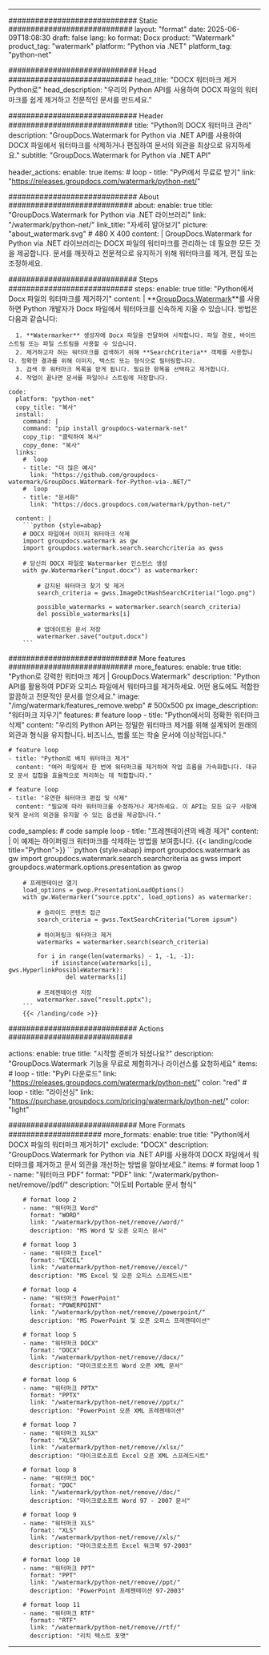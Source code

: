 
---
############################# Static ############################
layout: "format"
date:  2025-06-09T18:08:30
draft: false
lang: ko
format: Docx
product: "Watermark"
product_tag: "watermark"
platform: "Python via .NET"
platform_tag: "python-net"

############################# Head ############################
head_title: "DOCX 워터마크 제거 Python로"
head_description: "우리의 Python API를 사용하여 DOCX 파일의 워터마크를 쉽게 제거하고 전문적인 문서를 만드세요."

############################# Header ############################
title: "Python의 DOCX 워터마크 관리" 
description: "GroupDocs.Watermark for Python via .NET API를 사용하여 DOCX 파일에서 워터마크를 삭제하거나 편집하여 문서의 외관을 최상으로 유지하세요."
subtitle: "GroupDocs.Watermark for Python via .NET API" 

header_actions:
  enable: true
  items:
    #  loop
    - title: "PyPi에서 무료로 받기"
      link: "https://releases.groupdocs.com/watermark/python-net/"
      
############################# About ############################
about:
    enable: true
    title: "GroupDocs.Watermark for Python via .NET 라이브러리"
    link: "/watermark/python-net/"
    link_title: "자세히 알아보기"
    picture: "about_watermark.svg" # 480 X 400
    content: |
       GroupDocs.Watermark for Python via .NET 라이브러리는 DOCX 파일의 워터마크를 관리하는 데 필요한 모든 것을 제공합니다. 문서를 깨끗하고 전문적으로 유지하기 위해 워터마크를 제거, 편집 또는 조정하세요.

############################# Steps ############################
steps:
    enable: true
    title: "Python에서 Docx 파일의 워터마크를 제거하기"
    content: |
      **[GroupDocs.Watermark](https://products.groupdocs.com/watermark/python-net/)**를 사용하면 Python 개발자가 Docx 파일에서 워터마크를 신속하게 지울 수 있습니다. 방법은 다음과 같습니다:
      
      1. **Watermarker** 생성자에 Docx 파일을 전달하여 시작합니다. 파일 경로, 바이트 스트림 또는 파일 스트림을 사용할 수 있습니다.
      2. 제거하고자 하는 워터마크를 검색하기 위해 **SearchCriteria** 객체를 사용합니다. 정확한 결과를 위해 이미지, 텍스트 또는 형식으로 필터링합니다.
      3. 검색 후 워터마크 목록을 받게 됩니다. 필요한 항목을 선택하고 제거합니다.
      4. 작업이 끝나면 문서를 파일이나 스트림에 저장합니다.
   
    code:
      platform: "python-net"
      copy_title: "복사"
      install:
        command: |
        command: "pip install groupdocs-watermark-net"
        copy_tip: "클릭하여 복사"
        copy_done: "복사"
      links:
        #  loop
        - title: "더 많은 예시"
          link: "https://github.com/groupdocs-watermark/GroupDocs.Watermark-for-Python-via-.NET/"
        #  loop
        - title: "문서화"
          link: "https://docs.groupdocs.com/watermark/python-net/"
          
      content: |
        ```python {style=abap}
        # DOCX 파일에서 이미지 워터마크 삭제
        import groupdocs.watermark as gw
        import groupdocs.watermark.search.searchcriteria as gwss

        # 당신의 DOCX 파일로 Watermarker 인스턴스 생성
        with gw.Watermarker("input.docx") as watermarker:

            # 감지된 워터마크 찾기 및 제거
            search_criteria = gwss.ImageDctHashSearchCriteria("logo.png")

            possible_watermarks = watermarker.search(search_criteria)
            del possible_watermarks[i]

            # 업데이트된 문서 저장
            watermarker.save("output.docx")
        ```  

############################# More features ############################
more_features:
  enable: true
  title: "Python로 강력한 워터마크 제거 | GroupDocs.Watermark"
  description: "Python API를 활용하여 PDF와 오피스 파일에서 워터마크를 제거하세요. 어떤 용도에도 적합한 깔끔하고 전문적인 문서를 얻으세요."
  image: "/img/watermark/features_remove.webp" # 500x500 px
  image_description: "워터마크 지우기"
  features:
    # feature loop
    - title: "Python에서의 정확한 워터마크 삭제"
      content: "우리의 Python API는 정밀한 워터마크 제거를 위해 설계되어 원래의 외관과 형식을 유지합니다. 비즈니스, 법률 또는 학술 문서에 이상적입니다."

    # feature loop
    - title: "Python로 배치 워터마크 제거"
      content: "여러 파일에서 한 번에 워터마크를 제거하여 작업 흐름을 가속화합니다. 대규모 문서 집합을 효율적으로 처리하는 데 적합합니다."

    # feature loop
    - title: "유연한 워터마크 편집 및 삭제"
      content: "필요에 따라 워터마크를 수정하거나 제거하세요. 이 API는 모든 요구 사항에 맞게 문서의 외관을 유지할 수 있는 옵션을 제공합니다."
      
  code_samples:
    # code sample loop
    - title: "프레젠테이션의 배경 제거"
      content: |
        이 예제는 하이퍼링크 워터마크를 삭제하는 방법을 보여줍니다.
        {{< landing/code title="Python">}}
        ```python {style=abap}
        import groupdocs.watermark as gw
        import groupdocs.watermark.search.searchcriteria as gwss
        import groupdocs.watermark.options.presentation as gwop

        # 프레젠테이션 열기
        load_options = gwop.PresentationLoadOptions()
        with gw.Watermarker("source.pptx", load_options) as watermarker:

            # 슬라이드 콘텐츠 접근
            search_criteria = gwss.TextSearchCriteria("Lorem ipsum")

            # 하이퍼링크 워터마크 제거
            watermarks = watermarker.search(search_criteria)

            for i in range(len(watermarks) - 1, -1, -1):
                if isinstance(watermarks[i], gws.HyperlinkPossibleWatermark):
                    del watermarks[i]

            # 프레젠테이션 저장
            watermarker.save("result.pptx");
        ```
        {{< /landing/code >}}


############################# Actions ############################

actions:
  enable: true
  title: "시작할 준비가 되셨나요?"
  description: "GroupDocs.Watermark 기능을 무료로 체험하거나 라이선스를 요청하세요"
  items:
    #  loop
    - title: "PyPi 다운로드"
      link: "https://releases.groupdocs.com/watermark/python-net/"
      color: "red"
        #  loop
    - title: "라이선싱"
      link: "https://purchase.groupdocs.com/pricing/watermark/python-net/"
      color: "light"


############################# More Formats #####################
more_formats:
    enable: true
    title: "Python에서  DOCX 파일의 워터마크 제거하기"
    exclude: "DOCX"
    description: "GroupDocs.Watermark for Python via .NET API를 사용하여 DOCX 파일에서 워터마크를 제거하고 문서 외관을 개선하는 방법을 알아보세요."
    items: 
        # format loop 1
        - name: "워터마크 PDF"
          format: "PDF"
          link: "/watermark/python-net/remove//pdf/"
          description: "어도비 Portable 문서 형식"

        # format loop 2
        - name: "워터마크 Word"
          format: "WORD"
          link: "/watermark/python-net/remove//word/"
          description: "MS Word 및 오픈 오피스 문서"
          
        # format loop 3
        - name: "워터마크 Excel"
          format: "EXCEL"
          link: "/watermark/python-net/remove//excel/"
          description: "MS Excel 및 오픈 오피스 스프레드시트"

        # format loop 4
        - name: "워터마크 PowerPoint"
          format: "POWERPOINT"
          link: "/watermark/python-net/remove//powerpoint/"
          description: "MS PowerPoint 및 오픈 오피스 프레젠테이션"

        # format loop 5
        - name: "워터마크 DOCX"
          format: "DOCX"
          link: "/watermark/python-net/remove//docx/"
          description: "마이크로소프트 Word 오픈 XML 문서"
          
        # format loop 6
        - name: "워터마크 PPTX"
          format: "PPTX"
          link: "/watermark/python-net/remove//pptx/"
          description: "PowerPoint 오픈 XML 프레젠테이션"
          
        # format loop 7
        - name: "워터마크 XLSX"
          format: "XLSX"
          link: "/watermark/python-net/remove//xlsx/"
          description: "마이크로소프트 Excel 오픈 XML 스프레드시트"

        # format loop 8
        - name: "워터마크 DOC"
          format: "DOC"
          link: "/watermark/python-net/remove//doc/"
          description: "마이크로소프트 Word 97 - 2007 문서"

        # format loop 9
        - name: "워터마크 XLS"
          format: "XLS"
          link: "/watermark/python-net/remove//xls/"
          description: "마이크로소프트 Excel 워크북 97-2003"

        # format loop 10
        - name: "워터마크 PPT"
          format: "PPT"
          link: "/watermark/python-net/remove//ppt/"
          description: "PowerPoint 프레젠테이션 97-2003"

        # format loop 11
        - name: "워터마크 RTF"
          format: "RTF"
          link: "/watermark/python-net/remove//rtf/"
          description: "리치 텍스트 포맷"

---
